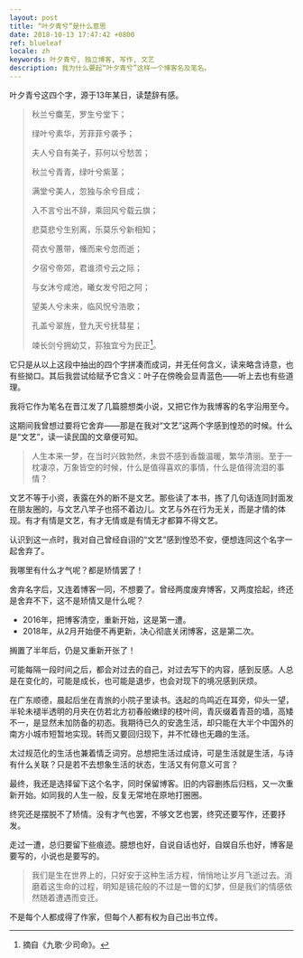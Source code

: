 ```yaml
---
layout: post
title: “叶夕青兮”是什么意思
date: 2018-10-13 17:47:42 +0800
ref: blueleaf
locale: zh
keywords: 叶夕青兮, 独立博客, 写作, 文艺
description: 我为什么要起“叶夕青兮”这样一个博客名及笔名。
---
```

叶夕青兮这四个字，源于13年某日，读楚辞有感。

> 秋兰兮麋芜，罗生兮堂下；
>
> 绿叶兮素华，芳菲菲兮袭予；
>
> 夫人兮自有美子，荪何以兮愁苦；
>
> 秋兰兮青青，绿叶兮紫茎；
>
> 满堂兮美人，忽独与余兮目成；
>
> 入不言兮出不辞，乘回风兮载云旗；
>
> 悲莫悲兮生别离，乐莫乐兮新相知；
>
> 荷衣兮蕙带，儵而来兮忽而逝；
>
> 夕宿兮帝郊，君谁须兮云之际；
>
> 与女沐兮咸池，曦女发兮阳之阿；
>
> 望美人兮未来，临风怳兮浩歌；
>
> 孔盖兮翠旌，登九天兮抚彗星；
>
> 竦长剑兮拥幼艾，荪独宜兮为民正[^1]。

它只是从以上这段中抽出的四个字拼凑而成词，并无任何含义，读来略含诗意，也有些拗口。其后我尝试给赋予它含义：叶子在傍晚会显青蓝色——听上去也有些道理。

我将它作为笔名在晋江发了几篇臆想类小说，又把它作为我博客的名字沿用至今。

这期间我曾想过要将它舍弃——那是在我对“文艺”这两个字感到惶恐的时候。什么是“文艺”，读一读民国的文章便可知。

> 人生本来一梦，在当时兴致勃然，未尝不感到香馥温暖，繁华清丽。至于一枕凄凉，万象皆空的时候，什么是值得喜欢的事情，什么是值得流泪的事情？

文艺不等于小资，表露在外的断不是文艺。那些读了本书，拣了几句话连同封面发在朋友圈的，与文艺八竿子也搭不着边儿。文艺与外在行为无关，而是才情的体现。有才有情是文艺，有才无情或是有情无才都算不得文艺。

认识到这一点时，我对自己曾经自诩的“文艺”感到惶恐不安，便想连同这个名字一起舍弃了。

我哪里有什么才气呢？都是矫情罢了！

舍弃名字后，又连着博客一同，不想要了。曾经两度废弃博客，又两度拾起，终还是舍弃不下，这不是矫情又是什么呢？

* 2016年，把博客清空，重新开始，这是第一遭。
* 2018年，从2月开始便不再更新，决心彻底关闭博客，这是第二次。

搁置了半年后，仍是又重新开张了！

可能每隔一段时间之后，都会对过去的自己，对过去写下的内容，感到反感。人总是在变化的，可能是成长，也可能是退步，也会对现下的境况感到厌烦。

在广东顺德，晨起后坐在青旅的小院子里读书。迭起的鸟鸣近在耳旁，仰头一望，半轮未褪半透明的月夹在仿若北方初春般嫩绿的枝叶间，青灰缀着青苔的墙，高矮不一，是显然未加防备的初态。我期待已久的安逸生活，却只能在大半个中国外的南方小城市短暂地实现。转而又要回归现下，并不忙碌也无趣的生活。

太过规范化的生活也兼着情乏词穷。总想把生活过成诗，可是生活就是生活，与诗有什么关联？只是若不去想象生活的状态，生活又有何意义可言？

最终，我还是选择留下这个名字，同时保留博客。旧的内容删拣后归档，又一次重新开始。如同我的人生一般，反复无常地在原地打圈圈。

终究还是摆脱不了矫情。没有才气也罢，不够文艺也罢，终究还要写作，还要抒发。

走过一遭，总归要留下些痕迹。臆想也好，自说自话也好，自娱自乐也好，博客是要写的，小说也是要写的。

> 我们是生在世界上的，只好安于这种生活方程，悄悄地让岁月飞逝过去。消磨着这生命的过程，明知是镜花般的不过是一瞥的幻梦，但是我们的情感依然随着遭遇而变迁。

不是每个人都成得了作家，但每个人都有权为自己出书立传。

[^1]: 摘自《九歌·少司命》。

